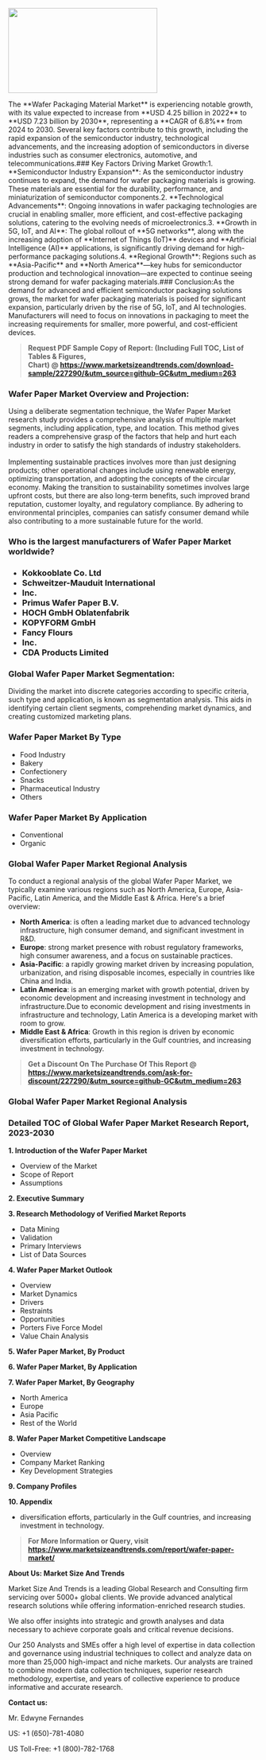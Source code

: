 <p><img class="alignnone size-medium wp-image-20088" src="https://ffe5etoiles.com/wp-content/uploads/2024/12/MST1-300x171.png" alt="" width="300" height="171" /></p>The **Wafer Packaging Material Market** is experiencing notable growth, with its value expected to increase from **USD 4.25 billion in 2022** to **USD 7.23 billion by 2030**, representing a **CAGR of 6.8%** from 2024 to 2030. Several key factors contribute to this growth, including the rapid expansion of the semiconductor industry, technological advancements, and the increasing adoption of semiconductors in diverse industries such as consumer electronics, automotive, and telecommunications.### Key Factors Driving Market Growth:1. **Semiconductor Industry Expansion**: As the semiconductor industry continues to expand, the demand for wafer packaging materials is growing. These materials are essential for the durability, performance, and miniaturization of semiconductor components.2. **Technological Advancements**: Ongoing innovations in wafer packaging technologies are crucial in enabling smaller, more efficient, and cost-effective packaging solutions, catering to the evolving needs of microelectronics.3. **Growth in 5G, IoT, and AI**: The global rollout of **5G networks**, along with the increasing adoption of **Internet of Things (IoT)** devices and **Artificial Intelligence (AI)** applications, is significantly driving demand for high-performance packaging solutions.4. **Regional Growth**: Regions such as **Asia-Pacific** and **North America**—key hubs for semiconductor production and technological innovation—are expected to continue seeing strong demand for wafer packaging materials.### Conclusion:As the demand for advanced and efficient semiconductor packaging solutions grows, the market for wafer packaging materials is poised for significant expansion, particularly driven by the rise of 5G, IoT, and AI technologies. Manufacturers will need to focus on innovations in packaging to meet the increasing requirements for smaller, more powerful, and cost-efficient devices.</p><blockquote id="" class=""><strong>Request PDF Sample Copy of Report: (Including Full TOC, List of Tables &amp; Figures, Chart)&nbsp;@&nbsp;<strong><a href="https://www.marketsizeandtrends.com/download-sample/227290/&utm_source=github-GC&utm_medium=263" target="_blank">https://www.marketsizeandtrends.com/download-sample/227290/&utm_source=github-GC&utm_medium=263</a></strong></strong></blockquote><h3 id="" class="">Wafer Paper Market&nbsp;Overview and Projection:</h3><p id="" class="">Using a deliberate segmentation technique, the Wafer Paper Market research study provides a comprehensive analysis of multiple market segments, including application, type, and location. This method gives readers a comprehensive grasp of the factors that help and hurt each industry in order to satisfy the high standards of industry stakeholders. <br /> <br />Implementing sustainable practices involves more than just designing products; other operational changes include using renewable energy, optimizing transportation, and adopting the concepts of the circular economy. Making the transition to sustainability sometimes involves large upfront costs, but there are also long-term benefits, such improved brand reputation, customer loyalty, and regulatory compliance. By adhering to environmental principles, companies can satisfy consumer demand while also contributing to a more sustainable future for the world.</p><h3 id="" class="">Who is the largest manufacturers of&nbsp;Wafer Paper Market worldwide?</h3><h3 class=""><p><ul><li>Kokkooblate Co. Ltd </li><li> Schweitzer-Mauduit International </li><li> Inc. </li><li> Primus Wafer Paper B.V. </li><li> HOCH GmbH Oblatenfabrik </li><li> KOPYFORM GmbH </li><li> Fancy Flours </li><li> Inc. </li><li> CDA Products Limited</li></ul></p></h3><h3 id="" class="">Global&nbsp;Wafer Paper Market Segmentation:</h3><p id="" class="">Dividing the market into discrete categories according to specific criteria, such type and application, is known as segmentation analysis. This aids in identifying certain client segments, comprehending market dynamics, and creating customized marketing plans.</p><h3 id="" class="">Wafer Paper Market&nbsp;By Type</h3><p><p><ul><li>Food Industry</li><li> Bakery</li><li> Confectionery</li><li> Snacks</li><li> Pharmaceutical Industry</li><li> Others</p></li></ul></p></p><h3 id="" class="">Wafer Paper Market&nbsp;By Application</h3><p class=""><p><ul><li>Conventional</li><li> Organic</li></ul></p></p><h3 id="" class="">Global Wafer Paper Market Regional Analysis</h3><p id="" class="">To conduct a regional analysis of the global Wafer Paper Market, we typically examine various regions such as North America, Europe, Asia-Pacific, Latin America, and the Middle East &amp; Africa. Here's a brief overview:</p><ul><li><strong>North America</strong>: is often a leading market due to advanced technology infrastructure, high consumer demand, and significant investment in R&amp;D.</li><li><strong>Europe</strong>: strong market presence with robust regulatory frameworks, high consumer awareness, and a focus on sustainable practices.</li><li><strong>Asia-Pacific</strong>: a rapidly growing market driven by increasing population, urbanization, and rising disposable incomes, especially in countries like China and India.</li><li><strong>Latin America</strong>: is an emerging market with growth potential, driven by economic development and increasing investment in technology and infrastructure.Due to economic development and rising investments in infrastructure and technology, Latin America is a developing market with room to grow.</li><li><strong>Middle East &amp; Africa</strong>: Growth in this region is driven by economic diversification efforts, particularly in the Gulf countries, and increasing investment in technology.</li></ul><blockquote id="" class=""><strong>Get a Discount On The Purchase Of This Report @ <strong><a href="https://www.marketsizeandtrends.com/ask-for-discount/227290/&utm_source=github-GC&utm_medium=263" target="_blank">https://www.marketsizeandtrends.com/ask-for-discount/227290/&utm_source=github-GC&utm_medium=263</a></strong></strong></blockquote><h3 id="" class="">Global Wafer Paper Market Regional Analysis</h3><h3 id="" class="">Detailed TOC of Global Wafer Paper Market Research Report, 2023-2030</h3><p id="" class=""><strong>1. Introduction of the Wafer Paper Market</strong></p><ul><li>Overview of the Market</li><li>Scope of Report</li><li>Assumptions</li></ul><p id="" class=""><strong>2. Executive Summary</strong></p><p id="" class=""><strong>3. Research Methodology of Verified Market Reports</strong></p><ul><li>Data Mining</li><li>Validation</li><li>Primary Interviews</li><li>List of Data Sources</li></ul><p id="" class=""><strong>4. Wafer Paper Market Outlook</strong></p><ul><li>Overview</li><li>Market Dynamics</li><li>Drivers</li><li>Restraints</li><li>Opportunities</li><li>Porters Five Force Model</li><li>Value Chain Analysis</li></ul><p id="" class=""><strong>5. Wafer Paper Market, By Product</strong></p><p id="" class=""><strong>6. Wafer Paper Market, By Application</strong></p><p id="" class=""><strong>7. Wafer Paper Market, By Geography</strong></p><ul><li>North America</li><li>Europe</li><li>Asia Pacific</li><li>Rest of the World</li></ul><p id="" class=""><strong>8. Wafer Paper Market Competitive Landscape</strong></p><ul><li>Overview</li><li>Company Market Ranking</li><li>Key Development Strategies</li></ul><p id="" class=""><strong>9. Company Profiles</strong></p><p id="" class=""><strong>10. Appendix</strong></p><ul><li>diversification efforts, particularly in the Gulf countries, and increasing investment in technology.</li></ul><blockquote id="" class=""><strong>For More Information or Query, visit <strong><strong><a href="https://www.marketsizeandtrends.com/report/wafer-paper-market/" target="_blank">https://www.marketsizeandtrends.com/report/wafer-paper-market/</a></strong></strong></strong></blockquote><p id="" class=""><strong>About Us: Market Size And Trends</strong></p><p id="" class="">Market Size And Trends is a leading Global Research and Consulting firm servicing over 5000+ global clients. We provide advanced analytical research solutions while offering information-enriched research studies.</p><p id="" class="">We also offer insights into strategic and growth analyses and data necessary to achieve corporate goals and critical revenue decisions.</p><p id="" class="">Our 250 Analysts and SMEs offer a high level of expertise in data collection and governance using industrial techniques to collect and analyze data on more than 25,000 high-impact and niche markets. Our analysts are trained to combine modern data collection techniques, superior research methodology, expertise, and years of collective experience to produce informative and accurate research.</p><p id="" class=""><strong>Contact us:</strong></p><p id="" class="">Mr. Edwyne Fernandes</p><p id="" class="">US: +1 (650)-781-4080</p><p id="" class="">US Toll-Free: +1 (800)-782-1768</p>

